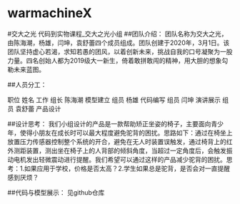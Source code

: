 # warmachineX


#交大之光
代码到实物课程_交大之光小组
##团队介绍：
团队名称为交大之光，由陈海潮，杨雄，闫坤，袁舒蕾四个成员组成。团队创建于2020年，3月1日。该团队坚持虚心若渴，求知若愚的团风，以着创新未来，挑战自我的口号凝聚为一股力量。四名创始人都为2019级大一新生，倚着敢拼敢闯的精神，用大胆的想象勾勒未来蓝图。

##人员分工：

职位	姓名	工作
组长	陈海潮	模型建立
组员	杨雄	代码编写
组员	闫坤	演讲展示
组员	袁舒蕾	产品设计

##设计思考：
  我们小组设计的产品是一款帮助矫正坐姿的椅子，主要面向青少年，使得小朋友在成长时可以最大程度避免驼背的困扰。思路如下：通过在椅坐上放置压力传感器控制整个系统的开合，避免在无人时装置误触发，通过椅背上的红外测距装置，测出坐在椅子上的人背部的倾斜角度，当超过一定角度后，会触发振动电机发出轻微震动进行提醒。我们希望可以通过这样的产品减少驼背的困扰。思考：1.如果应用于学校，价格是否太高？2.学生如果总是驼背，是否会对一直提醒感到厌烦？

##代码与模型展示：
   见github仓库
